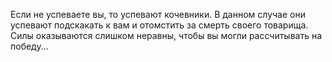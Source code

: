 Если не успеваете вы, то успевают кочевники. В данном случае они успевают подскакать к вам и отомстить за смерть своего товарища. Силы оказываются слишком неравны, чтобы вы могли рассчитывать на победу...

